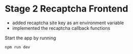 # Stage 2 Recaptcha Frontend

- added recaptcha site key as an environment variable
- implemented the recaptcha callback functions

Start the app by running

```
npm run dev
```
